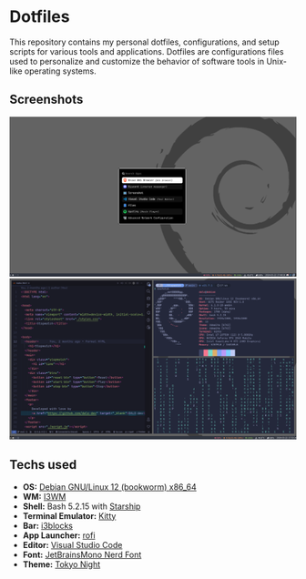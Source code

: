 # Dotfiles

This repository contains my personal dotfiles, configurations, and setup scripts for various tools and applications. Dotfiles are configurations files used to personalize and customize the behavior of software tools in Unix-like operating systems.

## Screenshots

![Main Screen](./Screenshots/Main.png)
![Apps Screen](./Screenshots/apps.png)

## Techs used

- **OS:** [Debian GNU/Linux 12 (bookworm) x86_64](https://www.debian.org/index.html)
- **WM:** [I3WM](https://i3wm.org/)
- **Shell:** Bash 5.2.15 with [Starship](https://starship.rs/)
- **Terminal Emulator:** [Kitty](https://sw.kovidgoyal.net/kitty/)
- **Bar:** [i3blocks](https://github.com/vivien/i3blocks?tab=readme-ov-file)
- **App Launcher:** [rofi](https://github.com/davatorium/rofi)
- **Editor:** [Visual Studio Code](https://code.visualstudio.com/)
- **Font:** [JetBrainsMono Nerd Font](https://www.programmingfonts.org/#jetbrainsmono)
- **Theme:** [Tokyo Night](https://github.com/enkia/tokyo-night-vscode-theme)
